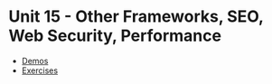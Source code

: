 # Unit 15 - Other Frameworks, SEO, Web Security, Performance

- [Demos](./demos/)
- [Exercises](./exercises/)